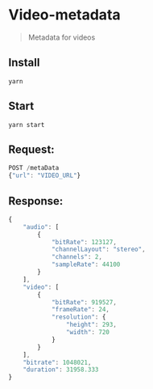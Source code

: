 # Video-metadata
> Metadata for videos

## Install
```
yarn
```

## Start
```
yarn start
```

## Request:

```js
POST /metaData
{"url": "VIDEO_URL"}
```

## Response:

```js
{
    "audio": [
        {
            "bitRate": 123127,
            "channelLayout": "stereo",
            "channels": 2,
            "sampleRate": 44100
        }
    ],
    "video": [
        {
            "bitRate": 919527,
            "frameRate": 24,
            "resolution": {
                "height": 293,
                "width": 720
            }
        }
    ],
    "bitrate": 1048021,
    "duration": 31958.333
}
```
